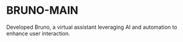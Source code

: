 # BRUNO-MAIN
Developed Bruno, a virtual assistant leveraging AI and automation to enhance user interaction. 

